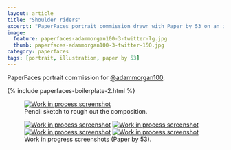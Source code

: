 ```yaml
---
layout: article
title: "Shoulder riders"
excerpt: "PaperFaces portrait commission drawn with Paper by 53 on an iPad."
image: 
  feature: paperfaces-adammorgan100-3-twitter-lg.jpg
  thumb: paperfaces-adammorgan100-3-twitter-150.jpg
category: paperfaces
tags: [portrait, illustration, paper by 53]
---
```


PaperFaces portrait commission for [@adammorgan100](http://twitter.com/adammorgan100).

{% include paperfaces-boilerplate-2.html %}

<figure>
	<a href="{{ site.url }}/images/paperfaces-adammorgan100-3-process-1-lg.jpg"><img src="{{ site.url }}/images/paperfaces-adammorgan100-3-process-1-750.jpg" alt="Work in process screenshot"></a>
	<figcaption>Pencil sketch to rough out the composition.</figcaption>
</figure>

<figure class="half">
	<a href="{{ site.url }}/images/paperfaces-adammorgan100-3-process-2-lg.jpg"><img src="{{ site.url }}/images/paperfaces-adammorgan100-3-process-2-600.jpg" alt="Work in process screenshot"></a>
	<a href="{{ site.url }}/images/paperfaces-adammorgan100-3-process-3-lg.jpg"><img src="{{ site.url }}/images/paperfaces-adammorgan100-3-process-3-600.jpg" alt="Work in process screenshot"></a>
	<a href="{{ site.url }}/images/paperfaces-adammorgan100-3-process-4-lg.jpg"><img src="{{ site.url }}/images/paperfaces-adammorgan100-3-process-4-600.jpg" alt="Work in process screenshot"></a>
	<a href="{{ site.url }}/images/paperfaces-adammorgan100-3-process-5-lg.jpg"><img src="{{ site.url }}/images/paperfaces-adammorgan100-3-process-5-600.jpg" alt="Work in process screenshot"></a>
	<figcaption>Work in progress screenshots (Paper by 53).</figcaption>
</figure>